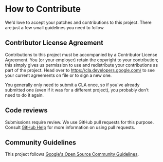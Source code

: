 # How to Contribute

We'd love to accept your patches and contributions to this project. There are
just a few small guidelines you need to follow.

## Contributor License Agreement

Contributions to this project must be accompanied by a Contributor License
Agreement. You (or your employer) retain the copyright to your contribution;
this simply gives us permission to use and redistribute your contributions as
part of the project. Head over to <https://cla.developers.google.com/> to see
your current agreements on file or to sign a new one.

You generally only need to submit a CLA once, so if you've already submitted one
(even if it was for a different project), you probably don't need to do it
again.

## Code reviews

Submissions require review. We use GitHub pull requests for this purpose.
Consult [GitHub Help](https://help.github.com/articles/about-pull-requests/) for
more information on using pull requests.

## Community Guidelines

This project follows [Google's Open Source Community
Guidelines](https://opensource.google/conduct/).
